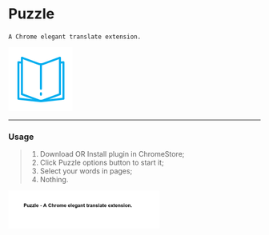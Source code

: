 # Puzzle

`A Chrome elegant translate extension.`

![logo](./img/icon.png)

- - -

### Usage

>1. Download OR Install plugin in ChromeStore;
>2. Click Puzzle options button to start it;
>3. Select your words in pages;
>4. Nothing.

<img src="./img/x.gif" style="width: 60%">